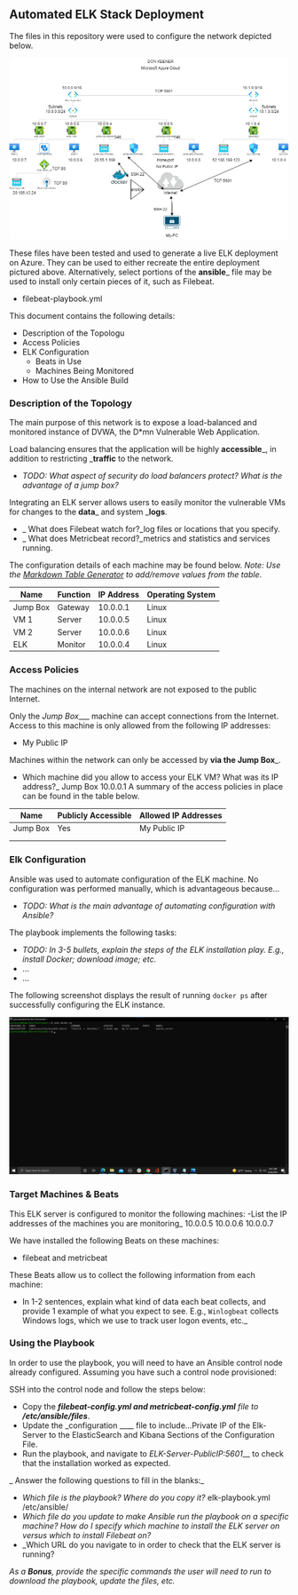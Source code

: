 ## Automated ELK Stack Deployment

The files in this repository were used to configure the network depicted below.

![Network Diagram](Diagrams/Azure_Network_Diagram.png)

These files have been tested and used to generate a live ELK deployment on Azure. They can be used to either recreate the entire deployment pictured above. Alternatively, select portions of the __ansible___ file may be used to install only certain pieces of it, such as Filebeat.

  - filebeat-playbook.yml 

This document contains the following details:
- Description of the Topologu
- Access Policies
- ELK Configuration
  - Beats in Use
  - Machines Being Monitored
- How to Use the Ansible Build


### Description of the Topology

The main purpose of this network is to expose a load-balanced and monitored instance of DVWA, the D*mn Vulnerable Web Application.

Load balancing ensures that the application will be highly __accessible___, in addition to restricting ___traffic__ to the network.
- _TODO: What aspect of security do load balancers protect? What is the advantage of a jump box?_

Integrating an ELK server allows users to easily monitor the vulnerable VMs for changes to the __data___ and system ___logs__.
- _ What does Filebeat watch for?_log files or locations that you specify.
- _ What does Metricbeat record?_metrics and statistics and services running.

The configuration details of each machine may be found below.
_Note: Use the [Markdown Table Generator](http://www.tablesgenerator.com/markdown_tables) to add/remove values from the table_.

| Name     | Function | IP Address | Operating System |
|----------|----------|------------|------------------|
| Jump Box | Gateway  | 10.0.0.1   | Linux            |
| VM 1     | Server   | 10.0.0.5   | Linux            |
| VM 2     | Server   | 10.0.0.6   | Linux            |
| ELK      | Monitor  | 10.0.0.4   | Linux            |

### Access Policies

The machines on the internal network are not exposed to the public Internet. 

Only the _Jump Box____ machine can accept connections from the Internet. Access to this machine is only allowed from the following IP addresses:
- My Public IP

Machines within the network can only be accessed by __via the Jump Box___.
-  Which machine did you allow to access your ELK VM? What was its IP address?_
Jump Box 10.0.0.1
A summary of the access policies in place can be found in the table below.

| Name     | Publicly Accessible | Allowed IP Addresses |
|----------|---------------------|----------------------|
| Jump Box | Yes                 | My Public IP         |
|          |                     |                      |
|          |                     |                      |

### Elk Configuration

Ansible was used to automate configuration of the ELK machine. No configuration was performed manually, which is advantageous because...
- _TODO: What is the main advantage of automating configuration with Ansible?_

The playbook implements the following tasks:
- _TODO: In 3-5 bullets, explain the steps of the ELK installation play. E.g., install Docker; download image; etc._
- ...
- ...

The following screenshot displays the result of running `docker ps` after successfully configuring the ELK instance.

![docker ps screenshot](Images/docker_ps_output.png)

### Target Machines & Beats
This ELK server is configured to monitor the following machines:
-List the IP addresses of the machines you are monitoring_ 10.0.0.5 10.0.0.6 10.0.0.7

We have installed the following Beats on these machines:
- filebeat and metricbeat

These Beats allow us to collect the following information from each machine:
- In 1-2 sentences, explain what kind of data each beat collects, and provide 1 example of what you expect to see. E.g., `Winlogbeat` collects Windows logs, which we use to track user logon events, etc._

### Using the Playbook
In order to use the playbook, you will need to have an Ansible control node already configured. Assuming you have such a control node provisioned: 

SSH into the control node and follow the steps below:
- Copy the ___filebeat-config.yml and metricbeat-config.yml__ file to __/etc/ansible/files___.
- Update the _configuration ____ file to include...Private IP of the Elk-Server to the ElasticSearch and Kibana Sections of the Configuration File.
- Run the playbook, and navigate to _ELK-Server-PublicIP:5601___ to check that the installation worked as expected.

_ Answer the following questions to fill in the blanks:_
- _Which file is the playbook? Where do you copy it?_ elk-playbook.yml /etc/ansible/
- _Which file do you update to make Ansible run the playbook on a specific machine? How do I specify which machine to install the ELK server on versus which to install Filebeat on?_
- _Which URL do you navigate to in order to check that the ELK server is running?

_As a **Bonus**, provide the specific commands the user will need to run to download the playbook, update the files, etc._